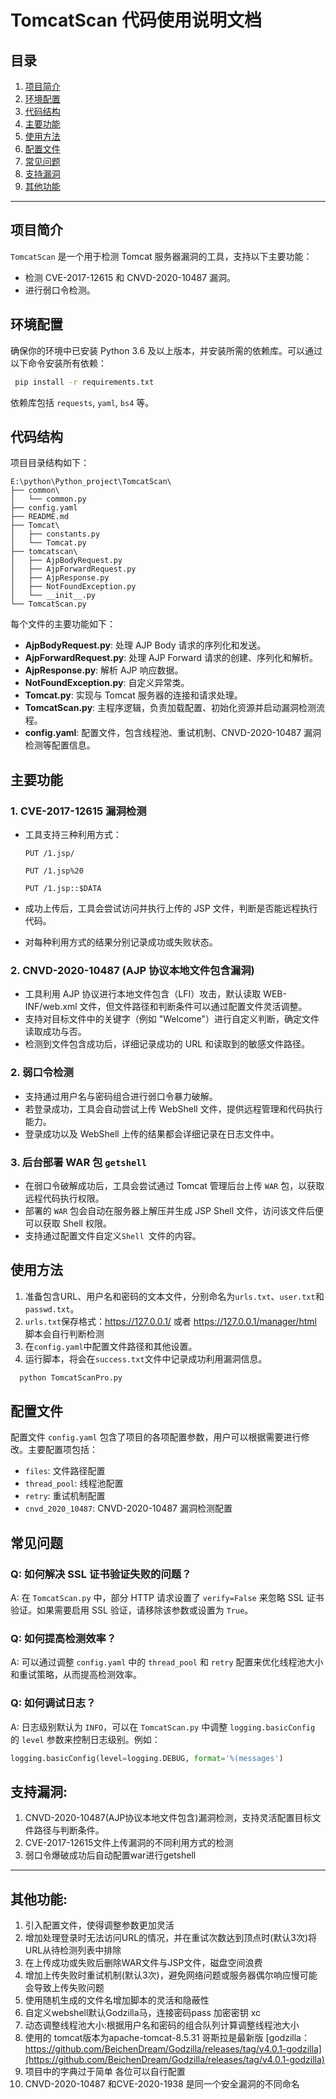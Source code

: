 # TomcatScan 代码使用说明文档

## 目录

1. [项目简介](#项目简介)
2. [环境配置](#环境配置)
3. [代码结构](#代码结构)
4. [主要功能](#主要功能)
5. [使用方法](#使用方法)
6. [配置文件](#配置文件)
7. [常见问题](#常见问题)
8. [支持漏洞](#支持漏洞)
9. [其他功能](#其他功能)

---

## 项目简介

`TomcatScan` 是一个用于检测 Tomcat 服务器漏洞的工具，支持以下主要功能：

- 检测 CVE-2017-12615 和 CNVD-2020-10487 漏洞。
- 进行弱口令检测。

## 环境配置

确保你的环境中已安装 Python 3.6 及以上版本，并安装所需的依赖库。可以通过以下命令安装所有依赖：

~~~bash
 pip install -r requirements.txt
~~~

依赖库包括 `requests`, `yaml`, `bs4` 等。

## 代码结构

项目目录结构如下：

~~~
E:\python\Python_project\TomcatScan\
├── common\
│   └── common.py
├── config.yaml
├── README.md
├── Tomcat\
│   ├── constants.py
│   └── Tomcat.py
├── tomcatscan\
│   ├── AjpBodyRequest.py
│   ├── AjpForwardRequest.py
│   ├── AjpResponse.py
│   ├── NotFoundException.py
│   └── __init__.py
└── TomcatScan.py

~~~

每个文件的主要功能如下：

- **AjpBodyRequest.py**: 处理 AJP Body 请求的序列化和发送。
- **AjpForwardRequest.py**: 处理 AJP Forward 请求的创建、序列化和解析。
- **AjpResponse.py**: 解析 AJP 响应数据。
- **NotFoundException.py**: 自定义异常类。
- **Tomcat.py**: 实现与 Tomcat 服务器的连接和请求处理。
- **TomcatScan.py**: 主程序逻辑，负责加载配置、初始化资源并启动漏洞检测流程。
- **config.yaml**: 配置文件，包含线程池、重试机制、CNVD-2020-10487 漏洞检测等配置信息。

## 主要功能



### 1. **CVE-2017-12615 漏洞检测**

- 工具支持三种利用方式：

  `PUT /1.jsp/`

  `PUT /1.jsp%20`

  `PUT /1.jsp::$DATA`

- 成功上传后，工具会尝试访问并执行上传的 JSP 文件，判断是否能远程执行代码。
- 对每种利用方式的结果分别记录成功或失败状态。

### **2. CNVD-2020-10487 (AJP 协议本地文件包含漏洞)**

- 工具利用 AJP 协议进行本地文件包含（LFI）攻击，默认读取 WEB-INF/web.xml 文件，但文件路径和判断条件可以通过配置文件灵活调整。
- 支持对目标文件中的关键字（例如 "Welcome"）进行自定义判断，确定文件读取成功与否。
- 检测到文件包含成功后，详细记录成功的 URL 和读取到的敏感文件路径。

### 2. **弱口令检测**

- 支持通过用户名与密码组合进行弱口令暴力破解。
- 若登录成功，工具会自动尝试上传 WebShell 文件，提供远程管理和代码执行能力。
- 登录成功以及 WebShell 上传的结果都会详细记录在日志文件中。

### 3. **后台部署 WAR 包 `getshell`**

- 在弱口令破解成功后，工具会尝试通过 Tomcat 管理后台上传 `WAR` 包，以获取远程代码执行权限。
- 部署的 `WAR` 包会自动在服务器上解压并生成 JSP Shell 文件，访问该文件后便可以获取 Shell 权限。
- 支持通过配置文件自定义` Shell  `文件的内容。

## 使用方法

1. 准备包含URL、用户名和密码的文本文件，分别命名为`urls.txt`、`user.txt`和`passwd.txt`。
2. `urls.txt`保存格式：https://127.0.0.1/  或者 https://127.0.0.1/manager/html 脚本会自行判断检测
3. 在`config.yaml`中配置文件路径和其他设置。
4. 运行脚本，将会在`success.txt`文件中记录成功利用漏洞信息。

```bash
  python TomcatScanPro.py
```

## 配置文件

配置文件 `config.yaml` 包含了项目的各项配置参数，用户可以根据需要进行修改。主要配置项包括：

- `files`: 文件路径配置
- `thread_pool`: 线程池配置
- `retry`: 重试机制配置
- `cnvd_2020_10487`: CNVD-2020-10487 漏洞检测配置

## 常见问题

### Q: 如何解决 SSL 证书验证失败的问题？

A: 在 `TomcatScan.py` 中，部分 HTTP 请求设置了 `verify=False` 来忽略 SSL 证书验证。如果需要启用 SSL 验证，请移除该参数或设置为 `True`。

### Q: 如何提高检测效率？

A: 可以通过调整 `config.yaml` 中的 `thread_pool` 和 `retry` 配置来优化线程池大小和重试策略，从而提高检测效率。

### Q: 如何调试日志？

A: 日志级别默认为 `INFO`，可以在 `TomcatScan.py` 中调整 `logging.basicConfig` 的 `level` 参数来控制日志级别。例如：
~~~python
logging.basicConfig(level=logging.DEBUG, format='%(messages')
~~~

## 支持漏洞:
1. CNVD-2020-10487(AJP协议本地文件包含)漏洞检测，支持灵活配置目标文件路径与判断条件。
2. CVE-2017-12615文件上传漏洞的不同利用方式的检测
3. 弱口令爆破成功后自动配置war进行getshell

---

## 其他功能:
1. 引入配置文件，使得调整参数更加灵活
2. 增加处理登录时无法访问URL的情况，并在重试次数达到顶点时(默认3次)将URL从待检测列表中排除
3. 在上传成功或失败后删除WAR文件与JSP文件，磁盘空间浪费
4. 增加上传失败时重试机制(默认3次)，避免网络问题或服务器偶尔响应慢可能会导致上传失败问题
5. 使用随机生成的文件名增加脚本的灵活和隐蔽性
6. 自定义webshell默认Godzilla马，连接密码pass 加密密钥 xc
7. 动态调整线程池大小:根据用户名和密码的组合队列计算调整线程池大小
8. 使用的 tomcat版本为apache-tomcat-8.5.31 哥斯拉是最新版 [godzilla：https://github.com/BeichenDream/Godzilla/releases/tag/v4.0.1-godzilla](https://github.com/BeichenDream/Godzilla/releases/tag/v4.0.1-godzilla)
9. 项目中的字典过于简单 各位可以自行配置
10. CNVD-2020-10487 和CVE-2020-1938 是同一个安全漏洞的不同命名
